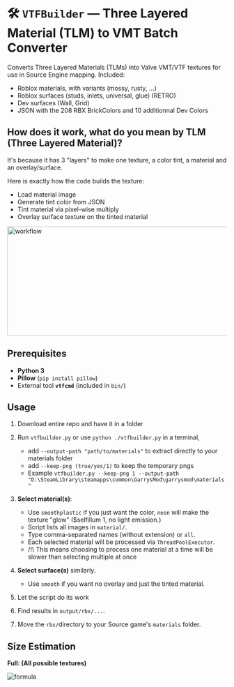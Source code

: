 # 🛠️ `VTFBuilder` — Three Layered Material (TLM) to VMT Batch Converter

Converts Three Layered Materials (TLMs) into Valve VMT/VTF textures for use in Source Engine mapping.
Included: 
* Roblox materials, with variants (mossy, rusty, ...)
* Roblox surfaces (studs, inlets, universal, glue) (RETRO)
* Dev surfaces (Wall, Grid)
* JSON with the 208 RBX BrickColors and 10 additionnal Dev Colors 

## How does it work, what do you mean by TLM (Three Layered Material)?
It's because it has 3 "layers" to make one texture, a color tint, a material and an overlay/surface.

Here is exactly how the code builds the texture:
* Load material image
* Generate tint color from JSON
* Tint material via pixel-wise multiply
* Overlay surface texture on the tinted material

<img width="700" height="250" alt="workflow" src="https://github.com/user-attachments/assets/8eeefcdc-bd57-4986-8252-4dc486fc3003" />

## Prerequisites

* **Python 3**
* **Pillow** (`pip install pillow`)
* External tool **`vtfcmd`** (included in `bin/`)


## Usage

1. Download entire repo and have it in a folder
2. Run `vtfbuilder.py` or use `python ./vtfbuilder.py` in a terminal,   
   * add `--output-path "path/to/materials"` to extract directly to your materials folder
   * add `--keep-png (true/yes/1)` to keep the temporary pngs
   * Example `vtfbuilder.py --keep-png 1 --output-path "D:\SteamLibrary\steamapps\common\GarrysMod\garrysmod\materials"`
4. **Select material(s)**:
   * Use `smoothplastic` if you just want the color, `neon` will make the texture "glow" ($selfillum 1, no light emission.) 
   * Script lists all images in `material/`.
   * Type comma-separated names (without extension) or `all`.
   * Each selected material will be processed via `ThreadPoolExecutor`.
   * /!\ This means choosing to process one material at a time will be slower than selecting multiple at once

5. **Select surface(s)** similarly.
   * Use `smooth` if you want no overlay and just the tinted material.
6. Let the script do its work
7. Find results in `output/rbx/...`.
8. Move the `rbx/`directory to your Source game's `materials` folder.

## Size Estimation

**Full: (All possible textures)**

![formula](https://quicklatex.com/cache3/a9/ql_27b6b017f91c4216432ea58a89b28da9_l3.png)










